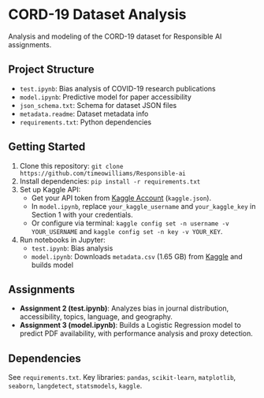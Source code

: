 # CORD-19 Dataset Analysis

Analysis and modeling of the CORD-19 dataset for Responsible AI assignments.

## Project Structure
- `test.ipynb`: Bias analysis of COVID-19 research publications
- `model.ipynb`: Predictive model for paper accessibility
- `json_schema.txt`: Schema for dataset JSON files
- `metadata.readme`: Dataset metadata info
- `requirements.txt`: Python dependencies

## Getting Started
1. Clone this repository: `git clone https://github.com/timeowilliams/Responsible-ai`
2. Install dependencies: `pip install -r requirements.txt`
3. Set up Kaggle API:
   - Get your API token from [Kaggle Account](https://www.kaggle.com/account) (`kaggle.json`).
   - In `model.ipynb`, replace `your_kaggle_username` and `your_kaggle_key` in Section 1 with your credentials.
   - Or configure via terminal: `kaggle config set -n username -v YOUR_USERNAME` and `kaggle config set -n key -v YOUR_KEY`.
4. Run notebooks in Jupyter:
   - `test.ipynb`: Bias analysis
   - `model.ipynb`: Downloads `metadata.csv` (1.65 GB) from [Kaggle](https://www.kaggle.com/datasets/allen-institute-for-ai/CORD-19-research-challenge?select=metadata.csv) and builds model

## Assignments
- **Assignment 2 (test.ipynb)**: Analyzes bias in journal distribution, accessibility, topics, language, and geography.
- **Assignment 3 (model.ipynb)**: Builds a Logistic Regression model to predict PDF availability, with performance analysis and proxy detection.

## Dependencies
See `requirements.txt`. Key libraries: `pandas`, `scikit-learn`, `matplotlib`, `seaborn`, `langdetect`, `statsmodels`, `kaggle`.